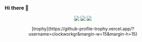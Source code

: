 ### Hi there 👋

<p align="center">
  <img src ="https://github-readme-stats.vercel.app/api?username=clockworkgr&show_icons=true&count_private=true&theme=buefy&hide_border=true&hide=issues,contribs&bg_color=00000000">
  
  <img src ="https://github-readme-stats.vercel.app/api/top-langs/?username=clockworkgr&layout=compact&hide_border=true&theme=buefy&bg_color=00000000&langs_count=6&hide=jupyter%20notebook,tex,css,php">
  
  <img src ="https://github-readme-streak-stats.herokuapp.com?user=clockworkgr&theme=buefy&hide_border=true&background=FFFFFF00">
</p>

<p align="center">
  [trophy](https://github-profile-trophy.vercel.app/?username=clockworkgr&margin-w=15&margin-h=15)
</p>
